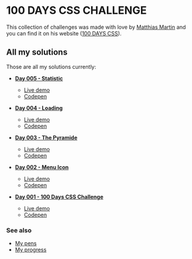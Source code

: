﻿# 100 DAYS CSS CHALLENGE

This collection of challenges was made with love by [Matthias Martin](https://www.stichwort-m.de)
and you can find it on his website ([100 DAYS CSS](https://100dayscss.com)).

## All my solutions

Those are all my solutions currently:

- [**Day 005 - Statistic**](/day-005-statistic)
  - [Live demo](https://alberto-rj.github.io/100-days-css-challenge/day-005-statistic)
  - [Codepen](#)

- [**Day 004 - Loading**](/day-004-loading)
  - [Live demo](https://alberto-rj.github.io/100-days-css-challenge/day-004-loading)
  - [Codepen](#)

- [**Day 003 - The Pyramide**](/day-002-menu-icon)
  - [Live demo](https://alberto-rj.github.io/100-days-css-challenge/day-003-the-pyramide)
  - [Codepen](https://codepen.io/albertorauljose/pen/MWRyRJM)

- [**Day 002 - Menu Icon**](/day-002-menu-icon)
  - [Live demo](https://alberto-rj.github.io/100-days-css-challenge/day-002-menu-icon)
  - [Codepen](https://codepen.io/albertorauljose/pen/poBvgBL)

- [**Day 001 - 100 Days CSS Challenge**](/day-001-100-days-css-challenge)
  - [Live demo](https://alberto-rj.github.io/100-days-css-challenge/day-001-100-days-css-challenge)
  - [Codepen](https://codepen.io/albertorauljose/pen/YzMPQXE)

### See also

- [My pens](https://codepen.io/albertorauljose/pens/public)
- [My progress](https://100dayscss.com/progress/albertorauljose)
